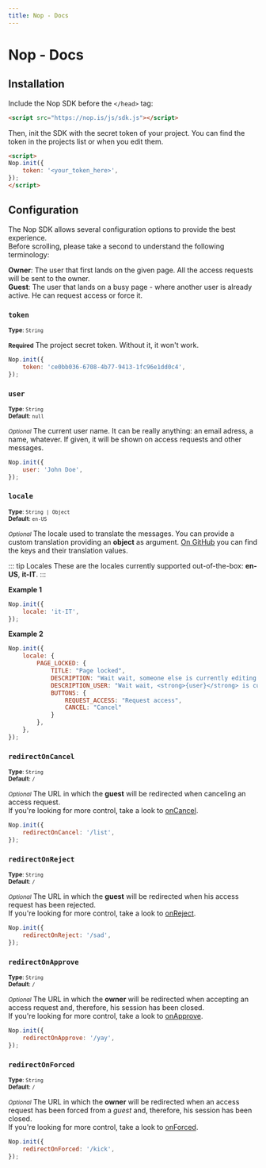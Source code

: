 ```yaml
---
title: Nop - Docs
---
```

# Nop - Docs

## Installation

Include the Nop SDK before the `</head>` tag:

```html
<script src="https://nop.is/js/sdk.js"></script>
```

Then, init the SDK with the secret token of your project. You can find the token in the projects list or when you edit them.

```html
<script>
Nop.init({
    token: '<your_token_here>',
});
</script>
```


## Configuration

The Nop SDK allows several configuration options to provide the best experience.  
Before scrolling, please take a second to understand the following terminology:  

**Owner**: The user that first lands on the given page. All the access requests will be sent to the owner.  
**Guest**: The user that lands on a busy page - where another user is already active. He can request access or force it. 

### `token`

<small>**Type**: `String`</small>  

<small>**Required**</small> The project secret token. Without it, it won't work.

```js
Nop.init({
    token: 'ce0bb036-6708-4b77-9413-1fc96e1dd0c4',
});
```

### `user`

<small>**Type**: `String`</small>  
<small>**Default**: `null`</small>  

<small>*Optional*</small> The current user name. It can be really anything: an email adress, a name, whatever. If given, it will be shown on access requests and other messages.

```js
Nop.init({
    user: 'John Doe',
});
```

### `locale`

<small>**Type**: `String | Object`</small>  
<small>**Default**: `en-US`</small>  

<small>*Optional*</small> The locale used to translate the messages. You can provide a custom translation providing an **object** as argument. [On GitHub](https://github.com/nop-is/i18n/blob/master/en-US.json) you can find the keys and their translation values.  

::: tip Locales
These are the locales currently supported out-of-the-box: <strong>en-US</strong>, <strong>it-IT</strong>.
:::

**Example 1**
```js
Nop.init({
    locale: 'it-IT',
});
```

**Example 2**
```js
Nop.init({
    locale: {
        PAGE_LOCKED: {
            TITLE: "Page locked",
            DESCRIPTION: "Wait wait, someone else is currently editing this page!",
            DESCRIPTION_USER: "Wait wait, <strong>{user}</strong> is currently editing this page!",
            BUTTONS: {
                REQUEST_ACCESS: "Request access",
                CANCEL: "Cancel"
            }
        },
    },
});
```

### `redirectOnCancel`

<small>**Type**: `String`</small>  
<small>**Default**: `/`</small>  

<small>*Optional*</small> The URL in which the **guest** will be redirected when canceling an access request.  
If you're looking for more control, take a look to [onCancel](#on-cancel).

```js
Nop.init({
    redirectOnCancel: '/list',
});
```

### `redirectOnReject`

<small>**Type**: `String`</small>  
<small>**Default**: `/`</small>  

<small>*Optional*</small> The URL in which the **guest** will be redirected when his access request has been rejected.  
If you're looking for more control, take a look to [onReject](#on-reject).

```js
Nop.init({
    redirectOnReject: '/sad',
});
```

### `redirectOnApprove`

<small>**Type**: `String`</small>  
<small>**Default**: `/`</small>  

<small>*Optional*</small> The URL in which the **owner** will be redirected when accepting an access request and, therefore, his session has been closed.  
If you're looking for more control, take a look to [onApprove](#on-approve).

```js
Nop.init({
    redirectOnApprove: '/yay',
});
```

### `redirectOnForced`

<small>**Type**: `String`</small>  
<small>**Default**: `/`</small>  

<small>*Optional*</small> The URL in which the **owner** will be redirected when an access request has been forced from a *guest* and, therefore, his session has been closed.  
If you're looking for more control, take a look to [onForced](#on-forced).

```js
Nop.init({
    redirectOnForced: '/kick',
});
```